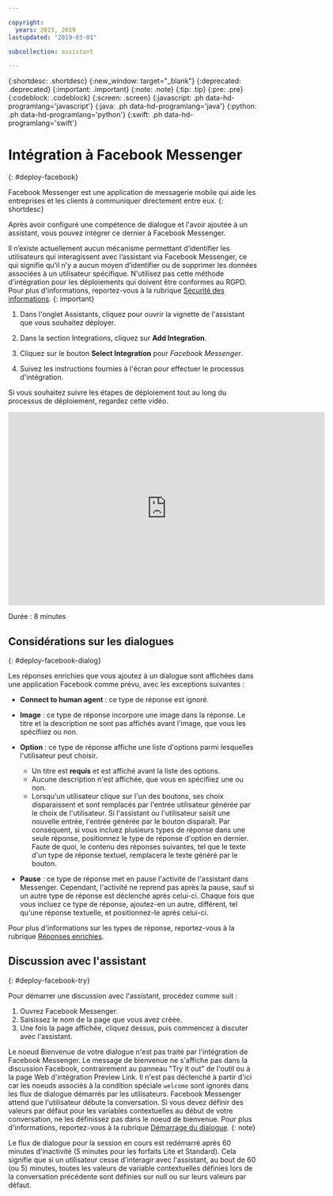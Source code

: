 ```yaml
---

copyright:
  years: 2015, 2019
lastupdated: "2019-03-01"

subcollection: assistant

---
```


{:shortdesc: .shortdesc}
{:new_window: target="_blank"}
{:deprecated: .deprecated}
{:important: .important}
{:note: .note}
{:tip: .tip}
{:pre: .pre}
{:codeblock: .codeblock}
{:screen: .screen}
{:javascript: .ph data-hd-programlang='javascript'}
{:java: .ph data-hd-programlang='java'}
{:python: .ph data-hd-programlang='python'}
{:swift: .ph data-hd-programlang='swift'}

# Intégration à Facebook Messenger  
{: #deploy-facebook}

Facebook Messenger est une application de messagerie mobile qui aide les entreprises et les clients à communiquer directement entre eux.
{: shortdesc}

Après avoir configuré une compétence de dialogue et l'avoir ajoutée à un assistant, vous pouvez intégrer ce dernier à Facebook Messenger.  

Il n’existe actuellement aucun mécanisme permettant d’identifier les utilisateurs qui interagissent avec l’assistant via Facebook Messenger, ce qui signifie qu’il n’y a aucun moyen d’identifier ou de supprimer les données associées à un utilisateur spécifique. N'utilisez pas cette méthode d'intégration pour les déploiements qui doivent être conformes au RGPD. Pour plus d'informations, reportez-vous à la rubrique [Sécurité des informations](/docs/services/assistant?topic=assistant-information-security).
{: important}

1.  Dans l'onglet Assistants, cliquez pour ouvrir la vignette de l'assistant que vous souhaitez déployer. 

1.  Dans la section Integrations, cliquez sur **Add Integration**.

1.  Cliquez sur le bouton **Select Integration** pour *Facebook Messenger*.

1.  Suivez les instructions fournies à l'écran pour effectuer le processus d'intégration. 

Si vous souhaitez suivre les étapes de déploiement tout au long du processus de déploiement, regardez cette vidéo. 

<iframe class="embed-responsive-item" id="youtubeplayer" title="Procédure pas à pas du déploiement de Facebook" type="text/html" width="640" height="390" src="https://www.youtube.com/embed/8o-FFU5sYNM?rel=0" frameborder="0" webkitallowfullscreen mozallowfullscreen allowfullscreen> </iframe>

Durée : 8 minutes

## Considérations sur les dialogues 
{: #deploy-facebook-dialog}

Les réponses enrichies que vous ajoutez à un dialogue sont affichées dans une application Facebook comme prévu, avec les exceptions suivantes : 

- **Connect to human agent** : ce type de réponse est ignoré.

- **Image** : ce type de réponse incorpore une image dans la réponse. Le titre et la description ne sont pas affichés avant l'image, que vous les spécifiiez ou non. 

- **Option** : ce type de réponse affiche une liste d'options parmi lesquelles l'utilisateur peut choisir. 

  - Un titre est **requis** et est affiché avant la liste des options.
  - Aucune description n'est affichée, que vous en spécifiiez une ou non. 
  - Lorsqu'un utilisateur clique sur l'un des boutons, ses choix disparaissent et sont remplacés par l'entrée utilisateur générée par le choix de l'utilisateur. Si l'assistant ou l'utilisateur saisit une nouvelle entrée, l'entrée générée par le bouton disparaît. Par conséquent, si vous incluez plusieurs types de réponse dans une seule réponse, positionnez le type de réponse d'option en dernier. Faute de quoi, le contenu des réponses suivantes, tel que le texte d'un type de réponse textuel, remplacera le texte généré par le bouton.  

- **Pause** : ce type de réponse met en pause l'activité de l'assistant dans Messenger. Cependant, l'activité ne reprend pas après la pause, sauf si un autre type de réponse est déclenché après celui-ci. Chaque fois que vous incluez ce type de réponse, ajoutez-en un autre, différent, tel qu'une réponse textuelle, et positionnez-le après celui-ci. 

Pour plus d'informations sur les types de réponse, reportez-vous à la rubrique [Réponses enrichies](/docs/services/assistant?topic=assistant-dialog-overview#dialog-overview-multimedia). 

## Discussion avec l'assistant
{: #deploy-facebook-try}

Pour démarrer une discussion avec l'assistant, procédez comme suit : 

1.  Ouvrez Facebook Messenger.  
1.  Saisissez le nom de la page que vous avez créée.
1.  Une fois la page affichée, cliquez dessus, puis commencez à discuter avec l'assistant. 

Le noeud Bienvenue de votre dialogue n'est pas traité par l'intégration de Facebook Messenger. Le message de bienvenue ne s'affiche pas dans la discussion Facebook, contrairement au panneau "Try it out" de l'outil ou à la page Web d'intégration Preview Link. Il n'est pas déclenché à partir d'ici car les noeuds associés à la condition spéciale `welcome` sont ignorés dans les flux de dialogue démarrés par les utilisateurs. Facebook Messenger attend que l'utilisateur débute la conversation. Si vous devez définir des valeurs par défaut pour les variables contextuelles au début de votre conversation, ne les définissez pas dans le noeud de bienvenue. Pour plus d'informations, reportez-vous à la rubrique [Démarrage du dialogue](/docs/services/assistant?topic=assistant-dialog-start).
{: note}

Le flux de dialogue pour la session en cours est redémarré après 60 minutes d'inactivité (5 minutes pour les forfaits Lite et Standard). Cela signifie que si un utilisateur cesse d'interagir avec l'assistant, au bout de 60 (ou 5) minutes, toutes les valeurs de variable contextuelles définies lors de la conversation précédente sont définies sur null ou sur leurs valeurs par défaut. 
